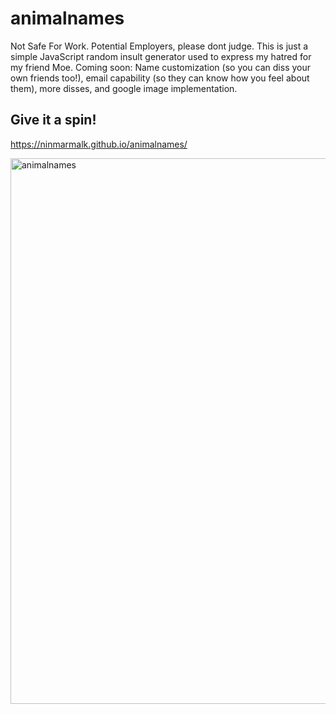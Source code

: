 # animalnames
Not Safe For Work. Potential Employers, please dont judge. This is just a simple JavaScript random insult generator used to express my hatred for my friend Moe. Coming soon: Name customization (so you can diss your own friends too!), email capability (so they can know how you feel about them), more disses, and google image implementation. 

## Give it a spin!
https://ninmarmalk.github.io/animalnames/

<img width="873" alt="animalnames" src="https://user-images.githubusercontent.com/53053677/69119676-ed233d00-0a5c-11ea-8878-113b7ca502ea.png">
